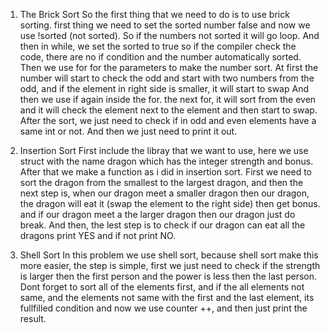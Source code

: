 1. The Brick Sort
So the first thing that we need to do is to use brick sorting. first thing we need to set the sorted number false and now we use !sorted (not sorted). So if the numbers not sorted it will go loop. And then in while, we set the sorted to true so if the compiler check the code, there are no if condition and the number automatically sorted. Then we use for for the parameters to make the number sort. At first the number will start to check the odd and start with two numbers from the odd, and if the element in right side is smaller, it will start to swap  And then we use if again inside the for. the next for, it will sort from the even and it will check the element next to the element and then start to swap. After the sort, we just need to check if in odd and even elements have a same int or not. And then we just need to print it out.

2. Insertion Sort
First include the libray that we want to use, here we use struct with the name dragon which has the integer strength and bonus. After that we make a function as i did in insertion sort. First we need to sort the dragon from the smallest to the largest dragon, and then the next step is, when our dragon meet a smaller dragon then our dragon, the dragon will eat it (swap the element to the right side) then get bonus. and if our dragon meet a the larger dragon then our dragon just do break. And then, the lest step is to check if our dragon can eat all the dragons print YES and if not print NO.

3. Shell Sort
In this problem we use shell sort, because shell sort make this more easier, the step is simple, first we just need to check if the strength is larger then the first person and the power is less then the last person. Dont forget to sort all of the elements first, and if the all elements not same, and the elements not same with the first and the last element, its fullfilled condition and now we use counter ++, and then just print the result.
